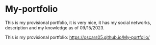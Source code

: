 # My-portfolio
This is my provisional portfolio, it is very nice, it has my social networks, description and my knowledge as of 09/15/2023.

This is my provisional portfolio: https://oscars05.github.io/My-portfolio/
